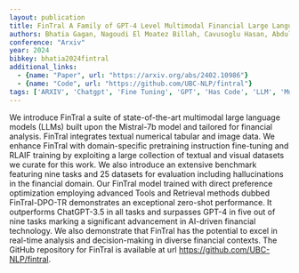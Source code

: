 ```yaml
---
layout: publication
title: FinTral A Family of GPT-4 Level Multimodal Financial Large Language Models
authors: Bhatia Gagan, Nagoudi El Moatez Billah, Cavusoglu Hasan, Abdul-mageed Muhammad
conference: "Arxiv"
year: 2024
bibkey: bhatia2024fintral
additional_links:
  - {name: "Paper", url: "https://arxiv.org/abs/2402.10986"}
  - {name: "Code", url: "https://github.com/UBC-NLP/fintral"}
tags: ['ARXIV', 'Chatgpt', 'Fine Tuning', 'GPT', 'Has Code', 'LLM', 'Multimodal Models', 'NLP', 'Pretraining Methods', 'Reinforcement Learning', 'Tools', 'Training Techniques']
---
```

We introduce FinTral a suite of state-of-the-art multimodal large language models (LLMs) built upon the Mistral-7b model and tailored for financial analysis. FinTral integrates textual numerical tabular and image data. We enhance FinTral with domain-specific pretraining instruction fine-tuning and RLAIF training by exploiting a large collection of textual and visual datasets we curate for this work. We also introduce an extensive benchmark featuring nine tasks and 25 datasets for evaluation including hallucinations in the financial domain. Our FinTral model trained with direct preference optimization employing advanced Tools and Retrieval methods dubbed FinTral-DPO-TR demonstrates an exceptional zero-shot performance. It outperforms ChatGPT-3.5 in all tasks and surpasses GPT-4 in five out of nine tasks marking a significant advancement in AI-driven financial technology. We also demonstrate that FinTral has the potential to excel in real-time analysis and decision-making in diverse financial contexts. The GitHub repository for FinTral is available at url https://github.com/UBC-NLP/fintral.
